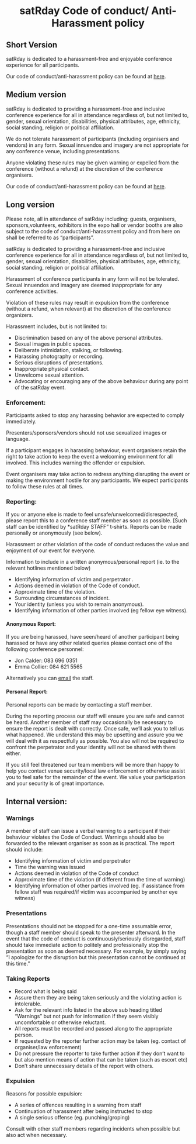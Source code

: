 # <h1 align="center"> satRday Code of conduct/ Anti-Harassment policy </h1>





## Short Version


satRday is dedicated to a harassment-free and enjoyable conference experience for all participants.

Our code of conduct/anti-harassment policy can be found at [here](http://capetown2018.satrdays.org/code-of-conduct.md).




## Medium version


satRday is dedicated to providing a harassment-free and inclusive conference experience for all in attendance regardless of, but not limited to, gender, sexual orientation, disabilities, physical attributes, age, ethnicity, social standing, religion or political affiliation.


We do not tolerate harassment of participants (including organisers and vendors) in any form. Sexual innuendos and imagery are not appropriate for any conference venue, including presentations.
 
Anyone violating these rules may be given warning or expelled from the conference (without a refund) at the discretion of the conference organisers. 

Our code of conduct/anti-harassment policy can be found at [here](http://capetown2018.satrdays.org/code-of-conduct.md).





## Long version


Please note, all in attendance of satRday including: guests, organisers, sponsors,volunteers, exhibitors in the expo hall or vendor booths are also subject to the code of conduct/anti-harassment policy and from here on shall be referred to as “participants”.


satRday is dedicated to providing a harassment-free and inclusive conference experience for all in attendance regardless of, but not limited to, gender, sexual orientation, disabilities, physical attributes, age, ethnicity, social standing, religion or political affiliation.


Harassment of conference participants in any form will not  be tolerated. Sexual innuendos and imagery are deemed inappropriate for any conference activities.
 
Violation of these rules may result in expulsion from the conference (without a refund, when relevant) at the discretion of the conference organizers. 


Harassment includes, but is not limited to:

- Discrimination based on any of the above personal attributes.
- Sexual images in public spaces.
- Deliberate intimidation, stalking, or following.
- Harassing photography or recording.
- Serious disruptions of presentations.
- Inappropriate physical contact.
- Unwelcome sexual attention.
- Advocating or encouraging any of the above behaviour during any point of the satRday event.





### Enforcement:

Participants asked to stop any harassing behavior are expected to comply immediately.

Presenters/sponsors/vendors should not use sexualized images or language. 

If a participant engages in harassing behaviour, event organisers retain the right to take action to keep the event a welcoming environment for all involved. This includes warning the offender or expulsion.

Event organisers may take action to redress anything disrupting the event or making the environment hostile for any participants.
We expect participants to follow these rules at all times.





### Reporting:

If you or anyone else is made to feel unsafe/unwelcomed/disrespected, please report this to a conference staff member as soon as possible. [Such staff can be identified by *satRday STAFF” t-shirts. Reports can be made personally or anonymously (see below).


Harassment or other violation of the code of conduct reduces the value and enjoyment of our event for everyone. 


Information to include in a written anonymous/personal report (ie. to the relevant hotlines mentioned below)

* Identifying information of victim and perpetrator .
* Actions deemed in violation of the Code of conduct.
* Approximate time of the violation.
* Surrounding circumstances of incident.
* Your identity (unless you wish to remain anonymous).
* Identifying information of other parties involved (eg fellow eye witness).



#### Anonymous Report:
If you are being harassed, have seen/heard of another participant being harassed or have any other related queries please contact one of the following conference personnel:

- Jon Calder: 083 696 0351
- Emma Collier: 084 621 5565

Alternatively you can [email](mailto:satrday.cape.town+code-of-conduct@gmail.com) the staff.



#### Personal Report:
Personal reports can be made by contacting a staff member.

During the reporting process our staff will ensure you are safe and cannot be heard. Another member of staff may occasionally be necessary to ensure the report is dealt with correctly. Once safe, we’ll ask you to tell us what happened. We understand this may be upsetting and assure you we will deal with it as respectfully as possible. You also will not be required to confront the perpetrator and your identity will not be shared with them either.

If you still feel threatened our team members will be more than happy to help you contact venue security/local law enforcement or otherwise assist you to feel safe for the remainder of the event. We value your participation and your security is of great importance.





## Internal version:


### Warnings

A member of staff can issue a verbal warning to a participant if their behaviour violates the Code of Conduct. Warnings should also be forwarded to the relevant organiser as soon as is practical. The report should include: 


* Identifying information of victim and perpetrator
* Time the warning was issued 
* Actions deemed in violation of the Code of conduct
* Approximate time of the violation (if different from the time of warning) 
* Identifying information of other parties involved (eg. if assistance from fellow staff was required/if victim was accompanied by another eye witness)


### Presentations

Presentations should not be stopped for a one-time assumable error, though a staff member should speak to the presenter afterward. In the event that the code of conduct is continuously/seriously disregarded, staff should take immediate action to politely and professionally stop the presentation as soon as deemed necessary. For example, by simply saying “I apologize for the disruption but this presentation cannot be continued at this time.”


### Taking Reports

* Record what is being said
* Assure them they are being taken seriously and the violating action is intolerable. 
* Ask for the relevant info listed in the above sub heading titled “Warnings” but not push for information if they seem visibly uncomfortable or otherwise reluctant. 
* All reports must be recorded and passed along to the appropriate person.
* If requested by the reporter further action may be taken (eg. contact of organiser/law enforcement)
* Do not pressure the reporter to take further action if they don’t want to but also mention means of action that can be taken (such as escort etc)
* Don’t share unnecessary details of the report with others.


### Expulsion

Reasons for possible expulsion:

* A series of offences resulting in a warning from staff
* Continuation of harassment after being instructed to stop
* A single serious offense (eg. punching/groping)


Consult with other staff members regarding incidents when possible but also act when necessary.